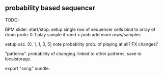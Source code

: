 probability based sequencer
-----------------------------


TODO:

BPM slider. start/stop.
setup single row of sequencer cells
bind to array of drum probz 0..1
play sample if rand < prob
add more rows/samples.

setup osc.
[0, 1, 1, 3, 5] note probability
prob. of playing at all?
FX changes?

"patterns".
probability of changing.
linked to other patterns.
save to localstorage.

export "song" bundle.
